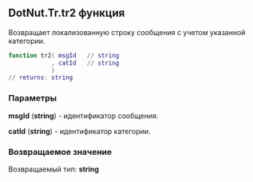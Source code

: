## DotNut.Tr.tr2 функция

Возвращает локализованную строку сообщения с учетом указанной категории.


```lua
function tr2( msgId   // string
            , catId   // string
            )
// returns: string
```


### Параметры

**msgId** (**string**) - идентификатор сообщения.

**catId** (**string**) - идентификатор категории.

### Возвращаемое значение

Возвращаемый тип: **string**

